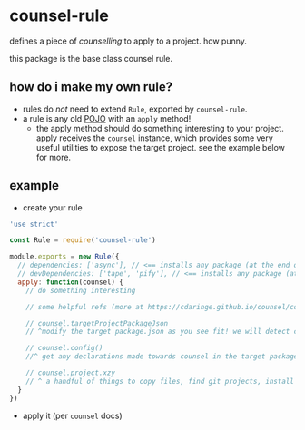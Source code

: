 # counsel-rule

defines a piece of _counselling_ to apply to a project.  how punny.

this package is the base class counsel rule.

## how do i make my own rule?

  - rules do _not_ need to extend `Rule`, exported by `counsel-rule`.
  - a rule is any old [POJO](https://en.wikipedia.org/wiki/Plain_Old_Java_Object) with an `apply` method!
    - the apply method should do something interesting to your project.  apply receives the `counsel` instance, which provides some very useful utilities to expose the target project.  see the example below for more.

## example

- create your rule

```js
'use strict'

const Rule = require('counsel-rule')

module.exports = new Rule({
  // dependencies: ['async'], // <== installs any package (at the end of the rule apply chain)
  // devDependencies: ['tape', 'pify'], // <== installs any package (at the end of the rule apply chain)
  apply: function(counsel) {
    // do something interesting

    // some helpful refs (more at https://cdaringe.github.io/counsel/counsel/)

    // counsel.targetProjectPackageJson
    // ^modify the target package.json as you see fit! we will detect changes and write it

    // counsel.config()
    //^ get any declarations made towards counsel in the target package's package.json

    // counsel.project.xzy
    // ^ a handful of things to copy files, find git projects, install git hooks, and more
  }
})
```

- apply it (per `counsel` docs)
